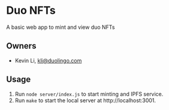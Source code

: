 # Duo NFTs

A basic web app to mint and view duo NFTs

## Owners

- Kevin Li, kli@duolingo.com

## Usage

1. Run `node server/index.js` to start minting and IPFS service.
2. Run `make` to start the local server at http://localhost:3001.
